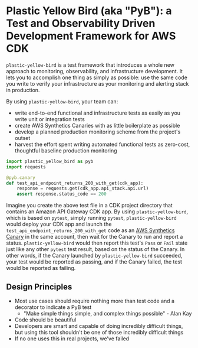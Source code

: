 # Plastic Yellow Bird (aka "PyB"): a Test and Observability Driven Development Framework for AWS CDK

`plastic-yellow-bird` is a test framework that introduces a whole new approach to monitoring, observability, and infrastructure development. It lets you to accomplish one thing as simply as possible: use the same code you write to verify your infrastructure as your monitoring and
alerting stack in production.

By using `plastic-yellow-bird`, your team can:

* write end-to-end functional and infrastructure tests as easily as you write unit or integration tests
* create AWS Synthetics Canaries with as little boilerplate as possible
* develop a planned production monitoring scheme from the project's outset
* harvest the effort spent writing automated functional tests as zero-cost, thoughtful baseline production monitoring

```python
import plastic_yellow_bird as pyb
import requests

@pyb.canary
def test_api_endpoint_returns_200_with_get(cdk_app):
    response = requests.get(cdk_app.api_stack.api.url)
    assert response.status_code == 200
```

Imagine you create the above test file in a CDK project directory that
contains an Amazon API Gateway CDK app. By using `plastic-yellow-bird`, which
is based on `pytest`, simply running `pytest`, `plastic-yellow-bird` would
deploy your CDK app and launch the `test_api_endpoint_returns_200_with_get` code
as an [AWS Synthetics Canary]() in the same account, then wait for the Canary to
run and report a status.  `plastic-yellow-bird` would then report this test's `Pass`
or `Fail` state just like any other `pytest` test result, based on the status of
the Canary. In other words, if the Canary launched by `plastic-yellow-bird`
succeeded, your test would be reported as passing, and if the Canary failed, the
test would be reported as failing.

## Design Principles

* Most use cases should require nothing more than test code and a decorator to indicate a PyB test
    * "Make simple things simple, and complex things possible" - Alan Kay
* Code should be beautiful
* Developers are smart and capable of doing incredibly difficult things, but using this tool shouldn't be one of those incredibly difficult things
* If no one uses this in real projects, we've failed